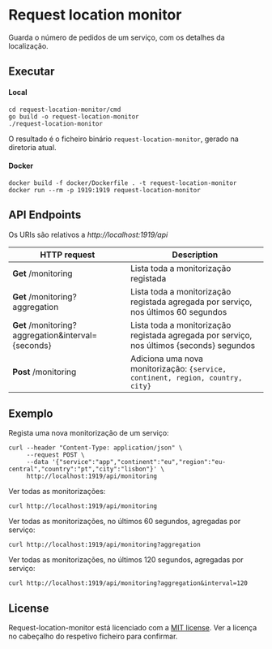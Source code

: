 # Request location monitor

Guarda o número de pedidos de um serviço, com os detalhes da localização.

## Executar

#### Local
```shell script
cd request-location-monitor/cmd
go build -o request-location-monitor
./request-location-monitor
```

O resultado é o ficheiro binário `request-location-monitor`, gerado na diretoria atual.

#### Docker

```shell script
docker build -f docker/Dockerfile . -t request-location-monitor
docker run --rm -p 1919:1919 request-location-monitor
```

## API Endpoints

Os URIs são relativos a *http://localhost:1919/api*

HTTP request | Description
------------ | -------------
**Get** /monitoring | Lista toda a monitorização registada
**Get** /monitoring?aggregation | Lista toda a monitorização registada agregada por serviço, nos últimos 60 segundos
**Get** /monitoring?aggregation&interval={seconds} | Lista toda a monitorização registada agregada por serviço, nos últimos {seconds} segundos
**Post** /monitoring | Adiciona uma nova monitorização: `{service, continent, region, country, city}`

## Exemplo

Regista uma nova monitorização de um serviço:
```shell script
curl --header "Content-Type: application/json" \
     --request POST \
     --data '{"service":"app","continent":"eu","region":"eu-central","country":"pt","city":"lisbon"}' \
     http://localhost:1919/api/monitoring
```

Ver todas as monitorizações:
```shell script
curl http://localhost:1919/api/monitoring
```

Ver todas as monitorizações, no últimos 60 segundos, agregadas por serviço:
```shell script
curl http://localhost:1919/api/monitoring?aggregation
```

Ver todas as monitorizações, no últimos 120 segundos, agregadas por serviço:
```shell script
curl http://localhost:1919/api/monitoring?aggregation&interval=120
```

## License

Request-location-monitor está licenciado com a [MIT license](../LICENSE). Ver a licença no cabeçalho do respetivo ficheiro para confirmar.